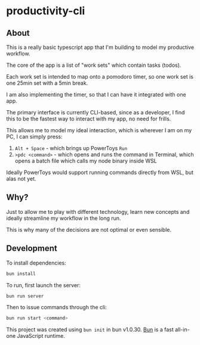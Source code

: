 # productivity-cli

## About

This is a really basic typescript app that I'm building to model my productive workflow.

The core of the app is a list of "work sets" which contain tasks (todos).

Each work set is intended to map onto a pomodoro timer, so one work set is one 25min set
with a 5min break.

I am also implementing the timer, so that I can have it integrated with one app.

The primary interface is currently CLI-based, since as a developer, I find this to
be the fastest way to interact with my app, no need for frills.

This allows me to model my ideal interaction, which is wherever I am on my PC, I can simply press:
1. `Alt + Space` - which brings up PowerToys `Run`
2. `>pdc <command>` - which opens and runs the command in Terminal, which opens a batch file which calls my node binary inside WSL

Ideally PowerToys would support running commands directly from WSL, but alas not yet.

## Why?

Just to allow me to play with different technology, learn new concepts and ideally
streamline my workflow in the long run.

This is why many of the decisions are not optimal or even sensible.

## Development

To install dependencies:

```bash
bun install
```

To run, first launch the server:

```bash
bun run server
```

Then to issue commands through the cli:
```bash
bun run start <command>
`````

This project was created using `bun init` in bun v1.0.30. [Bun](https://bun.sh) is a fast all-in-one JavaScript runtime.
